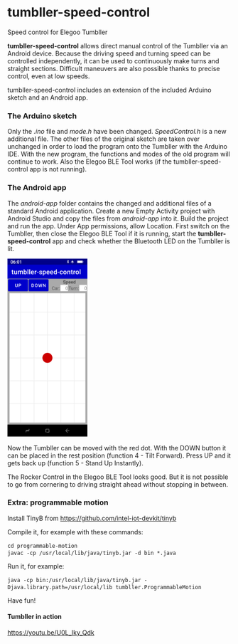 # tumbller-speed-control
Speed control for Elegoo Tumbller

**tumbller-speed-control** allows direct manual control of the Tumbller via an Android device. Because the driving speed and turning speed can be controlled independently, it can be used to continuously make turns and straight sections. Difficult maneuvers are also possible thanks to precise control, even at low speeds.

tumbller-speed-control includes an extension of the included Arduino sketch and an Android app.

### The Arduino sketch
Only the *.ino* file and *mode.h* have been changed. *SpeedControl.h* is a new additional file. The other files of the original sketch are taken over unchanged in order to load the program onto the Tumbller with the Arduino IDE. With the new program, the functions and modes of the old program will continue to work. Also the Elegoo BLE Tool works (if the tumbller-speed-control app is not running).

### The Android app
The *android-app* folder contains the changed and additional files of a standard Android application. Create a new Empty Activity project with Android Studio and copy the files from *android-app* into it. Build the project and run the app. Under App permissions, allow Location. First switch on the Tumbller, then close the Elegoo BLE Tool if it is running, start the **tumbller-speed-control** app and check whether the Bluetooth LED on the Tumbller is lit.

<img src="android-app/screenshot.png" height="400" />

Now the Tumbller can be moved with the red dot. With the DOWN button it can be placed in the rest position (function 4 - Tilt Forward). Press UP and it gets back up (function 5 - Stand Up Instantly).

The Rocker Control in the Elegoo BLE Tool looks good. But it is not possible to go from cornering to driving straight ahead without stopping in between.

### Extra: programmable motion
Install TinyB from https://github.com/intel-iot-devkit/tinyb

Compile it, for example with these commands:
```
cd programmable-motion
javac -cp /usr/local/lib/java/tinyb.jar -d bin *.java
```
Run it, for example:
```
java -cp bin:/usr/local/lib/java/tinyb.jar -Djava.library.path=/usr/local/lib tumbller.ProgrammableMotion
```
Have fun!

#### Tumbller in action
https://youtu.be/U0L_Iky_Qdk
